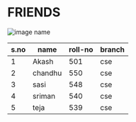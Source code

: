 
# FRIENDS


![image name](https://www.thelist.com/img/gallery/the-truth-about-the-friends-logo/intro-1621439640.jpg)

|s.no| name| roll-no|branch|
|----|-----|--------|------|
|1|Akash|501|cse|
|2|chandhu|550|cse|
|3|sasi|548|cse|
|4|sriman|540|cse|
|5|teja|539|cse|

